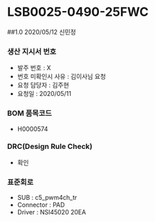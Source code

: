 # LSB0025-0490-25FWC

##1.0 2020/05/12 신민정

### 생산 지시서 번호
* 발주 번호 : X
* 번호 미확인시 사유 : 김이사님 요청
* 요청 담당자 : 김주현
* 요청일 : 2020/05/11

###  BOM 품목코드
* H0000574

### DRC(Design Rule Check)
* 확인

### 표준회로
* SUB : c5_pwm4ch_tr
* Connector : PAD
* Driver : NSI45020 20EA
